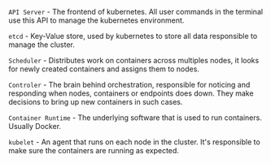 `API Server` - The frontend of kubernetes. All user commands in the terminal use this API to manage the kubernetes environment.

`etcd` - Key-Value store, used by kubernetes to store all data responsible to manage the cluster.

`Scheduler` - Distributes work on containers across multiples nodes, it looks for newly created containers and assigns them to nodes.

`Controler` - The brain behind orchestration, responsible for noticing and responding when nodes, containers or endpoints does down. They make decisions to bring up new containers in such cases.

`Container Runtime` - The underlying software that is used to run containers. Usually Docker.

`kubelet` - An agent that runs on each node in the cluster. It's responsible to make sure the containers are running as expected.

